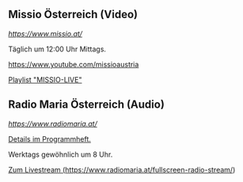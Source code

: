 ## Missio Österreich (Video)

_<a
   href="https://www.missio.at/"
   target="_blank">
   https://www.missio.at/
</a>_

Täglich um 12:00 Uhr Mittags.

<a
  href="https://www.youtube.com/missioaustria"
  target="_blank">
https://www.youtube.com/missioaustria
</a>

<a
  href="https://www.youtube.com/watch?v=r3AmUbkiT_4&list=PLyxG0kGi5oTKmzkSxjutPeXh723cHK7XX"
  target="_blank">
Playlist "MISSIO-LIVE"
</a>


## Radio Maria Österreich (Audio)

_<a
   href="https://www.radiomaria.at/"
   target="_blank">
   https://www.radiomaria.at/
</a>_

<a
  href="https://www.radiomaria.at/unser-programm/programmheft/"
  target="_blank">
Details im Programmheft.
</a>

Werktags gewöhnlich um 8 Uhr.

<a
  href="https://www.radiomaria.at/fullscreen-radio-stream/"
  target="_blank">
Zum Livestream
(https://www.radiomaria.at/fullscreen-radio-stream/)
</a>
